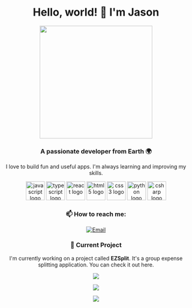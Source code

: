 <h1 align="center">Hello, world! 👋 I'm Jason</h1>

<p align="center">
    <img src="https://media1.giphy.com/media/v1.Y2lkPTc5MGI3NjExYW83OWp3enc3MW1nMzhiaTlnOHB0aWk5MzBiMzZneHl5NWIzOWNkaCZlcD12MV9pbnRlcm5hbF9naWZfYnlfaWQmY3Q9Zw/QDjpIL6oNCVZ4qzGs7/giphy.gif" width="300" />
</p>

<h3 align="center">A passionate developer from Earth 🌍</h3>

<p align="center"> I love to build fun and useful apps. I'm always learning and improving my skills. </p>

<p align="center">
    <img src="https://cdn.jsdelivr.net/gh/devicons/devicon/icons/javascript/javascript-original.svg" height="50" alt="javascript logo"  />
    <img src="https://cdn.jsdelivr.net/gh/devicons/devicon/icons/typescript/typescript-original.svg" height="50" alt="typescript logo"  />
    <img src="https://cdn.jsdelivr.net/gh/devicons/devicon/icons/react/react-original.svg" height="50" alt="react logo"  />
    <img src="https://cdn.jsdelivr.net/gh/devicons/devicon/icons/html5/html5-original.svg" height="50" alt="html5 logo"  />
    <img src="https://cdn.jsdelivr.net/gh/devicons/devicon/icons/css3/css3-original.svg" height="50" alt="css3 logo"  />
    <img src="https://cdn.jsdelivr.net/gh/devicons/devicon/icons/python/python-original.svg" height="50" alt="python logo"  />
    <img src="https://cdn.jsdelivr.net/gh/devicons/devicon/icons/csharp/csharp-original.svg" height="50" alt="csharp logo"  />
</p>

<h3 align="center">📫 How to reach me:</h3>

<p align="center">
    <a href="mailto:your-email@example.com"><img src="https://img.shields.io/badge/-Gmail-D14836?style=for-the-badge&logo=Gmail&logoColor=white" alt="Email"></a>
</p>

<h3 align="center">🔭 Current Project</h3>

<p align="center">I'm currently working on a project called <strong>EZSplit</strong>. It's a group expense splitting application. You can check it out here.</p>

<p align="center">
  <a href="https://github.com/wavepin/ezsplit">
    <img src="https://github-readme-stats.vercel.app/api/pin/?username=wavepin&repo=ezsplit" />
  </a>
</p>

<p align="center">
  <img src="https://github-readme-stats.vercel.app/api/top-langs/?username=anuraghazra&layout=compact" />
</p>

<p align="center">
  <img src="https://github-readme-stats.vercel.app/api?username=wavepin&show_icons=true&theme=radical" />
</p>
